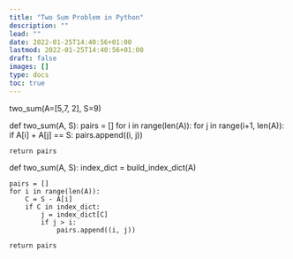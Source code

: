 ```yaml
---
title: "Two Sum Problem in Python"
description: ""
lead: ""
date: 2022-01-25T14:40:56+01:00
lastmod: 2022-01-25T14:40:56+01:00
draft: false
images: []
type: docs
toc: true
---
```


two_sum(A=[5,7, 2], S=9) 

<!-- Naive Solution - Two Nested Loops, O(n²) -->
def two_sum(A, S):
	pairs = []
	for i in range(len(A)):
		for j in range(i+1, len(A)):
			if A[i] + A[j] == S:
				pairs.append((i, j))

	return pairs
  
<!-- Using a Hash Map - O(n) {for optimal solution} -->
def two_sum(A, S):
	index_dict = build_index_dict(A)

	pairs = []
	for i in range(len(A)):
		C = S - A[i]
		if C in index_dict:
			j = index_dict[C]
			if j > i:
				pairs.append((i, j))

	return pairs
